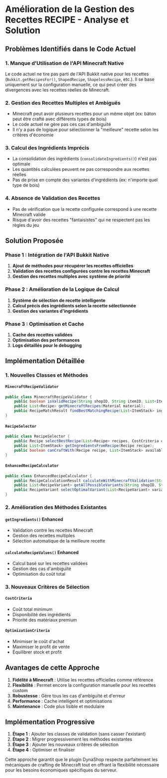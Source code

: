 # Amélioration de la Gestion des Recettes RECIPE - Analyse et Solution

## Problèmes Identifiés dans le Code Actuel

### 1. **Manque d'Utilisation de l'API Minecraft Native**
Le code actuel ne tire pas parti de l'API Bukkit native pour les recettes (`Bukkit.getRecipesFor()`, `ShapedRecipe`, `ShapelessRecipe`, etc.). Il se base uniquement sur la configuration manuelle, ce qui peut créer des divergences avec les recettes réelles de Minecraft.

### 2. **Gestion des Recettes Multiples et Ambiguës**
- Minecraft peut avoir plusieurs recettes pour un même objet (ex: bâton peut être crafté avec différents types de bois)
- Le code actuel ne gère pas ces cas d'ambiguïté
- Il n'y a pas de logique pour sélectionner la "meilleure" recette selon les critères d'économie

### 3. **Calcul des Ingrédients Imprécis**
- La consolidation des ingrédients (`consolidateIngredients()`) n'est pas optimale
- Les quantités calculées peuvent ne pas correspondre aux recettes réelles
- Pas de prise en compte des variantes d'ingrédients (ex: n'importe quel type de bois)

### 4. **Absence de Validation des Recettes**
- Pas de vérification que la recette configurée correspond à une recette Minecraft valide
- Risque d'avoir des recettes "fantaisistes" qui ne respectent pas les règles du jeu

## Solution Proposée

### Phase 1 : Intégration de l'API Bukkit Native
1. **Ajout de méthodes pour récupérer les recettes officielles**
2. **Validation des recettes configurées contre les recettes Minecraft**
3. **Gestion des recettes multiples avec système de priorité**

### Phase 2 : Amélioration de la Logique de Calcul
1. **Système de sélection de recette intelligente**
2. **Calcul précis des ingrédients selon la recette sélectionnée**
3. **Gestion des variantes d'ingrédients**

### Phase 3 : Optimisation et Cache
1. **Cache des recettes validées**
2. **Optimisation des performances**
3. **Logs détaillés pour le debugging**

## Implémentation Détaillée

### 1. Nouvelles Classes et Méthodes

#### `MinecraftRecipeValidator`
```java
public class MinecraftRecipeValidator {
    public boolean isValidRecipe(String shopID, String itemID, List<ItemStack> ingredients);
    public List<Recipe> getMinecraftRecipes(Material material);
    public RecipeMatchResult findBestMatchingRecipe(List<ItemStack> ingredients, List<Recipe> recipes);
}
```

#### `RecipeSelector`
```java
public class RecipeSelector {
    public Recipe selectBestRecipe(List<Recipe> recipes, CostCriteria criteria);
    public List<ItemStack> getIngredientsFromRecipe(Recipe recipe);
    public boolean canCraftWith(Recipe recipe, List<ItemStack> availableItems);
}
```

#### `EnhancedRecipeCalculator`
```java
public class EnhancedRecipeCalculator {
    public RecipeCalculationResult calculateWithMinecraftValidation(String shopID, String itemID);
    public List<RecipeVariant> getAllPossibleVariants(String shopID, String itemID);
    public RecipeVariant selectOptimalVariant(List<RecipeVariant> variants, OptimizationCriteria criteria);
}
```

### 2. Amélioration des Méthodes Existantes

#### `getIngredients()` Enhanced
- Validation contre les recettes Minecraft
- Gestion des recettes multiples
- Sélection automatique de la meilleure recette

#### `calculateRecipeValues()` Enhanced
- Calcul basé sur les recettes validées
- Gestion des cas d'ambiguïté
- Optimisation du coût total

### 3. Nouveaux Critères de Sélection

#### `CostCriteria`
- Coût total minimum
- Disponibilité des ingrédients
- Priorité des matériaux premium

#### `OptimizationCriteria`
- Minimiser le coût d'achat
- Maximiser le profit de vente
- Équilibrer stock et profit

## Avantages de cette Approche

1. **Fidélité à Minecraft** : Utilise les recettes officielles comme référence
2. **Flexibilité** : Permet encore la configuration manuelle pour les recettes custom
3. **Robustesse** : Gère tous les cas d'ambiguïté et d'erreur
4. **Performance** : Cache intelligent et optimisations
5. **Maintenance** : Code plus lisible et modulaire

## Implémentation Progressive

1. **Étape 1** : Ajouter les classes de validation (sans casser l'existant)
2. **Étape 2** : Migrer progressivement les méthodes existantes
3. **Étape 3** : Ajouter les nouveaux critères de sélection
4. **Étape 4** : Optimiser et finaliser

Cette approche garantit que le plugin DynaShop respecte parfaitement les mécaniques de crafting de Minecraft tout en offrant la flexibilité nécessaire pour les besoins économiques spécifiques du serveur.
